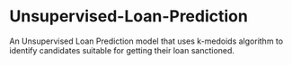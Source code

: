 # Unsupervised-Loan-Prediction
An Unsupervised Loan Prediction model that uses k-medoids algorithm to identify candidates suitable for getting their loan sanctioned.
